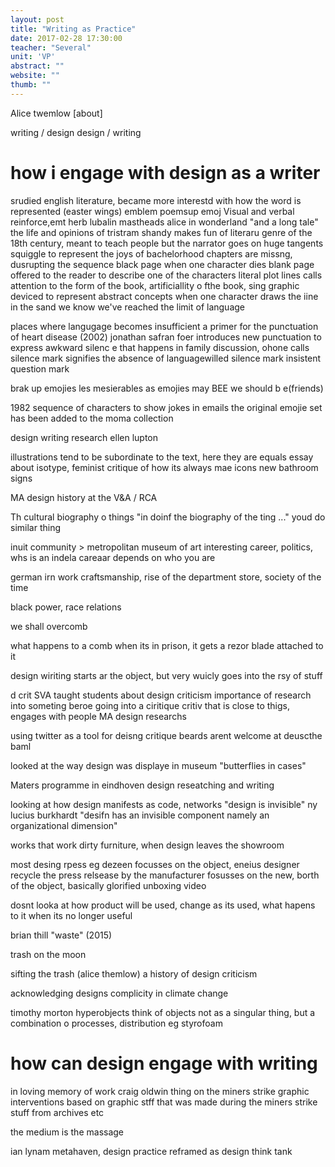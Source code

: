 ```yaml
---
layout: post
title: "Writing as Practice"
date: 2017-02-28 17:30:00
teacher: "Several"
unit: 'VP'
abstract: ""
website: ""
thumb: ""
---
```


Alice twemlow
[about]

writing / design
design / writing

# how i engage with design as a writer
srudied english literature, became more interestd with how the word is represented (easter wings) 
emblem poemsup emoj
Visual and verbal reinforce,emt
herb lubalin mastheads
alice in wonderland "and a long tale"
the life and opinions of tristram shandy
makes fun of literaru genre of the 18th century, meant to teach people but the narrator goes on huge tangents
squiggle to represent the joys of bachelorhood
chapters are missng, dusrupting the sequence
black page when one character dies
blank page offered to the reader to describe one of the characters
literal plot lines
calls attention to the form of the book, artificiallity o fthe book, sing graphic deviced to represent abstract concepts
when one character draws the iine in the sand we know we've reached the limit of language

places where langugage becomes insufficient
a primer for the punctuation of heart disease (2002)
jonathan safran foer
introduces new punctuation to express awkward silenc e that happens in family discussion, ohone calls
silence mark signifies the absence of languagewilled silence mark 
insistent question mark

brak up emojies
les mesierables as emojies
may BEE we should b e(friends)

1982 sequence of characters to show jokes in emails
the original emojie set has been added to the moma collection

design writing research
ellen lupton

illustrations tend to be subordinate to the text, here they are equals
essay about isotype, feminist critique of how its always mae icons
new bathroom signs

MA design history at the V&A / RCA

Th cultural biography o things
"in doinf the biography of the ting ..."
youd do similar thing


inuit community > metropolitan museum of art
interesting career, politics, whs is an indela careaar depends on who you are

german irn work
craftsmanship, rise of the department store, society of the time

black power, race relations

we shall overcomb

what happens to a comb when its in prison, it gets a rezor blade attached to it

design wiriting starts ar the object, but very wuicly goes into the rsy of stuff

d crit SVA
taught students about design criticism
importance of research into someting beroe going into a ciritique
critiv that is close to thigs, engages with people
MA design researchs

using twitter as a tool for deisng critique
beards arent welcome at deuscthe baml

looked at the way design was displaye in museum
"butterflies in cases"

Maters programme in eindhoven design reseatching and writing

looking at how design manifests as code, networks
"design is invisible" ny lucius burkhardt
"desifn has an invisible component namely an organizational dimension"


works that work
dirty furniture, when design leaves the showroom

most desing rpess eg dezeen focusses on the object, eneius designer 
recycle the press relsease by the manufacturer
fosusses on the new, borth of the object, basically glorified unboxing video

dosnt looka at how  product will be used, change as its used, what hapens to it when its no longer useful

brian thill "waste" (2015)

trash on the moon

sifting the trash (alice themlow)
a history of design criticism

acknowledging designs complicity in climate change

timothy morton
hyperobjects
think of objects not as a singular thing, but a combination o processes, distribution eg styrofoam

# how can design engage with writing

in loving memory of work
craig oldwin
thing on the miners strike
graphic interventions based on graphic stff that was made during the miners strike
stuff from archives etc

the medium is the massage

ian lynam
metahaven, design practice reframed as design think tank    